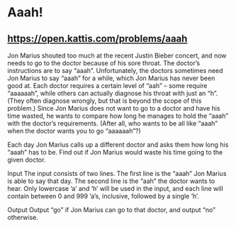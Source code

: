 # Aaah!
## https://open.kattis.com/problems/aaah
Jon Marius shouted too much at the recent Justin Bieber concert, and now needs to go to the doctor because of his sore throat. The doctor’s instructions are to say “aaah”. Unfortunately, the doctors sometimes need Jon Marius to say “aaah” for a while, which Jon Marius has never been good at. Each doctor requires a certain level of “aah” – some require “aaaaaah”, while others can actually diagnose his throat with just an “h”. (They often diagnose wrongly, but that is beyond the scope of this problem.) Since Jon Marius does not want to go to a doctor and have his time wasted, he wants to compare how long he manages to hold the “aaah” with the doctor’s requirements. (After all, who wants to be all like “aaah” when the doctor wants you to go “aaaaaah”?)

Each day Jon Marius calls up a different doctor and asks them how long his “aaah” has to be. Find out if Jon Marius would waste his time going to the given doctor.

Input
The input consists of two lines. The first line is the “aaah” Jon Marius is able to say that day. The second line is the “aah” the doctor wants to hear. Only lowercase ’a’ and ’h’ will be used in the input, and each line will contain between 0 and 999 ’a’s, inclusive, followed by a single ’h’.

Output
Output “go” if Jon Marius can go to that doctor, and output “no” otherwise.
